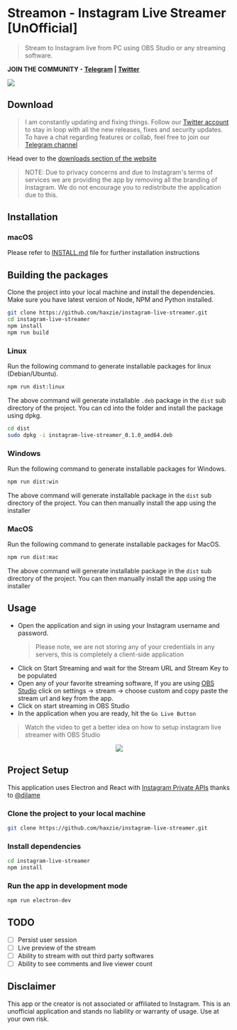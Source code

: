 # Streamon - Instagram Live Streamer [UnOfficial]

> Stream to Instagram live from PC using OBS Studio or any streaming software.

**JOIN THE COMMUNITY - [Telegram](https://t.me/streamonhq) | [Twitter](https://twitter.com/streamonhq)**

![](./public/cover.png)

## Download
> I am constantly updating and fixing things. Follow our [Twitter account](https://twitter.com/streamonhq) to stay in loop with all the new releases, fixes and security updates. To have a chat regarding features or collab, feel free to join our [Telegram channel](https://t.me/streamonhq)

Head over to the [downloads section of the website](https://ig-live.netlify.app/downloads)
> NOTE: Due to privacy concerns and due to Instagram's terms of services we are providing the app by removing all the branding of Instagram. We do not encourage you to redistribute the application due to this.

## Installation

### macOS

Please refer to [INSTALL.md](./INSTALL.md) file for further installation instructions


## Building the packages
Clone the project into your local machine and install the dependencies. Make sure you have latest version of Node, NPM and Python installed.

```bash
git clone https://github.com/haxzie/instagram-live-streamer.git
cd instagram-live-streamer
npm install
npm run build
```
### Linux
Run the following command to generate installable packages for linux (Debian/Ubuntu).
```bash
npm run dist:linux
```
The above command will generate installable `.deb` package in the `dist` sub directory of the project. You can cd into the folder and install the package using dpkg.
```bash
cd dist
sudo dpkg -i instagram-live-streamer_0.1.0_amd64.deb
```
### Windows
Run the following command to generate installable packages for Windows.
```bash
npm run dist:win
```
The above command will generate installable package in the `dist` sub directory of the project. You can then manually install the app using the installer

### MacOS
Run the following command to generate installable packages for MacOS.
```bash
npm run dist:mac
```
The above command will generate installable package in the `dist` sub directory of the project. You can then manually install the app using the installer
## Usage

- Open the application and sign in using your Instagram username and password.
  > Please note, we are not storing any of your credentials in any servers, this is completely a client-side application
- Click on Start Streaming and wait for the Stream URL and Stream Key to be populated
- Open any of your favorite streaming software, If you are using [OBS Studio](https://obsproject.com/) click on settings -> stream -> choose custom and copy paste the stream url and key from the app.
- Click on start streaming in OBS Studio
- In the application when you are ready, hit the `Go Live Button`

> Watch the video to get a better idea on how to setup instagram live streamer with OBS Studio

<center>
<a href="https://youtu.be/7F42Z0mBuok" target="_blank" rel="noopener"><img src="./public/obs-studio-video.png"/></a>
</center>

## Project Setup

This application uses Electron and React with [Instagram Private APIs](https://github.com/dilame/instagram-private-api/) thanks to [@dilame](https://github.com/dilame)

### Clone the project to your local machine

```bash
git clone https://github.com/haxzie/instagram-live-streamer.git
```

### Install dependencies

```bash
cd instagram-live-streamer
npm install
```

### Run the app in development mode

```bash
npm run electron-dev
```

## TODO

- [ ] Persist user session
- [ ] Live preview of the stream
- [ ] Ability to stream with out third party softwares
- [ ] Ability to see comments and live viewer count

## Disclaimer

This app or the creator is not associated or affiliated to Instagram. This is an unofficial application and stands no liability or warranty of usage. Use at your own risk.

